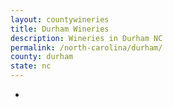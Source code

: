 ```yaml
---
layout: countywineries
title: Durham Wineries
description: Wineries in Durham NC
permalink: /north-carolina/durham/
county: durham
state: nc
---
```

-
